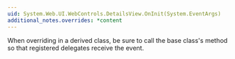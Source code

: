 ```yaml
---
uid: System.Web.UI.WebControls.DetailsView.OnInit(System.EventArgs)
additional_notes.overrides: *content
---
```


<p>When overriding <xref href="System.Web.UI.WebControls.DetailsView.OnInit(System.EventArgs)"></xref> in a derived class, be sure to call the base class's <xref href="System.Web.UI.WebControls.DetailsView.OnInit(System.EventArgs)"></xref> method so that registered delegates receive the event.</p>



